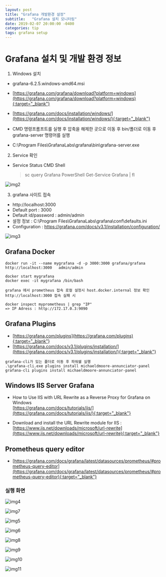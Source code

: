 ```yaml
---
layout: post
title: "Grafana 개발환경 설정"
subtitle:   "Grafana 설치 모니터링"
date: 2019-02-07 20:00:00 -0400
categories: tip
tags: grafana setup
---
```



# Grafana 설치 및 개발 환경 정보
1. Windows 설치
- grafana-6.2.5.windows-amd64.msi
- [https://grafana.com/grafana/download?platform=windows](https://grafana.com/grafana/download?platform=windows){:target="_blank"}
- [https://grafana.com/docs/installation/windows/](https://grafana.com/docs/installation/windows/){:target="_blank"}

- CMD 명령프롬프트를 실행 후 압축을 해제한 곳으로 이동 후 bin/폴더로 이동 후 grafana-server 명령어를 실행
- C:\Program Files\GrafanaLabs\grafana\bin\grafana-server.exe

2. Service 확인
 - Service Status
 CMD Shell
   > sc query Grafana
 PowerShell 
   > Get-Service Grafana | fl

![img2](/assets/img/post/grafana/img02.PNG)

3. grafana 사이트 접속
- http://localhost:3000
- Default port : 3000
- Default id/password : admin/admin
- 설정 정보 : C:\Program Files\GrafanaLabs\grafana\conf\defaults.ini
- Configuration : https://grafana.com/docs/v3.1/installation/configuration/

![img3](/assets/img/post/grafana/img03.PNG)


## Grafana Docker
```
docker run -it --name mygrafana -d -p 3000:3000 grafana/grafana
http://localhost:3000	admin/admin

docker start mygrafana
docker exec -it mygrafana /bin/bash

grafana 에서 prometheus 접속 로컬 설정시 host.docker.internal 정보 확인
http://localhost:3000 접속 실패 시 

docker inspect myprometheus | grep "IP"
=> IP Adress : http://172.17.0.3:9090
```

## Grafana Plugins   
- [https://grafana.com/plugins](https://grafana.com/plugins){:target="_blank"}
- [https://grafana.com/docs/v3.1/plugins/installation/](https://grafana.com/docs/v3.1/plugins/installation/){:target="_blank"}
```
grafana-cli가 있는 폴더로 이동 후 파워쉘 실행
.\grafana-cli.exe plugins install michaeldmoore-annunciator-panel
grafana-cli plugins install michaeldmoore-annunciator-panel
```

## Windows IIS Server Grafana
- How to Use IIS with URL Rewrite as a Reverse Proxy for Grafana on Windows  
  [https://grafana.com/docs/tutorials/iis/](https://grafana.com/docs/tutorials/iis/){:target="_blank"}

- Download and install the URL Rewrite module for IIS : 
  [https://www.iis.net/downloads/microsoft/url-rewrite](https://www.iis.net/downloads/microsoft/url-rewrite){:target="_blank"}

## Prometheus query editor
- [https://grafana.com/docs/grafana/latest/datasources/prometheus/#prometheus-query-editor](https://grafana.com/docs/grafana/latest/datasources/prometheus/#prometheus-query-editor){:target="_blank"}


### 실행 화면

![img4](/assets/img/post/grafana/img04.PNG)

![img7](/assets/img/post/grafana/img07.PNG)

![img5](/assets/img/post/grafana/img05.PNG)

![img6](/assets/img/post/grafana/img06.PNG)

![img8](/assets/img/post/grafana/img08.PNG)

![img9](/assets/img/post/grafana/img09.PNG)

![img10](/assets/img/post/grafana/img10.PNG)

![img11](/assets/img/post/grafana/img11.PNG)



